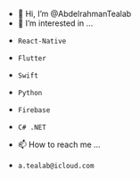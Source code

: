 - 👋 Hi, I’m @AbdelrahmanTealab
- 👀 I’m interested in ...
-     React-Native
-     Flutter
-     Swift 
-     Python
-     Firebase
-     C# .NET
  [//]: <> (<img src="https://github-readme-stats.vercel.app/api/top-langs/?username=AbdelrahmanTealab"/>)
  [//]: <> (https://github.com/anuraghazra/github-readme-stats#deploy-on-your-own)
- 📫 How to reach me ...
-     a.tealab@icloud.com

<!---
AbdelrahmanTealab/AbdelrahmanTealab is a ✨ special ✨ repository because its `README.md` (this file) appears on your GitHub profile.
You can click the Preview link to take a look at your changes.
--->
